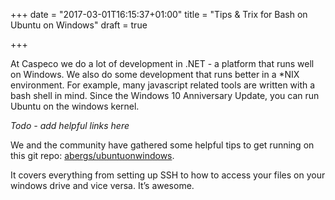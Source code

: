 +++
date = "2017-03-01T16:15:37+01:00"
title = "Tips & Trix for Bash on Ubuntu on Windows"
draft = true

+++

At Caspeco we do a lot of development in .NET - a platform that runs well on Windows. We also do some development that runs better in a *NIX environment.
For example, many javascript related tools are written with a bash shell in mind. Since the Windows 10 Anniversary Update, you can run Ubuntu on the windows kernel.

*Todo - add helpful links here*

We and the community have gathered some helpful tips to get running on this git repo: [abergs/ubuntuonwindows](https://github.com/abergs/ubuntuonwindows).

It covers everything from setting up SSH to how to access your files on your windows drive and vice versa. It’s awesome.